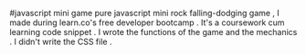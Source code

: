 #javascript mini game
pure javascript mini rock falling-dodging game , I made during learn.co's free developer bootcamp .
It's a coursework cum learning code snippet . 
I wrote the functions of the game and the mechanics . I didn't write the CSS file .
